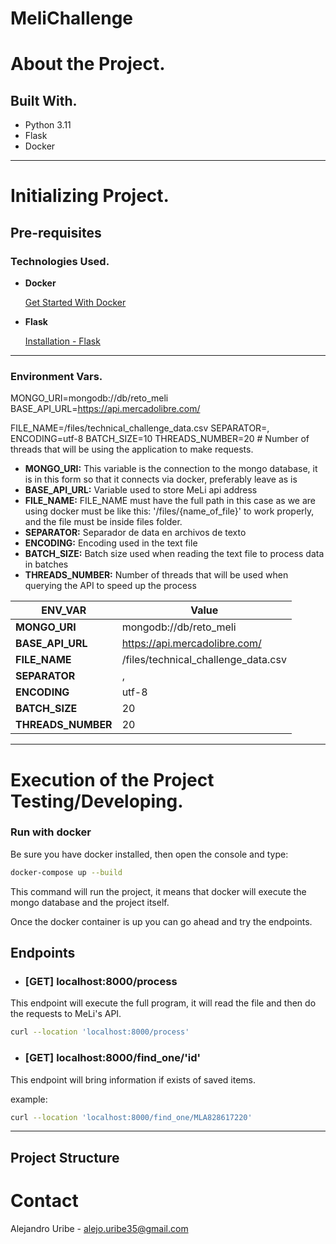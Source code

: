# MeliChallenge

# About the Project.


## Built With.

- Python 3.11
- Flask
- Docker

---

# Initializing Project.

## Pre-requisites

### Technologies Used.

- **Docker**

    [Get Started With Docker](https://www.docker.com/get-started/)


- **Flask**

    [Installation - Flask](https://flask.palletsprojects.com/en/3.0.x/installation/)

---

### Environment Vars.

MONGO_URI=mongodb://db/reto_meli
BASE_API_URL=https://api.mercadolibre.com/


FILE_NAME=/files/technical_challenge_data.csv
SEPARATOR=,
ENCODING=utf-8
BATCH_SIZE=10
THREADS_NUMBER=20  # Number of threads that will be using the application to make requests.

- **MONGO_URI:** This variable is the connection to the mongo database, it is in this form so that it connects via docker, preferably leave as is
- **BASE_API_URL:** Variable used to store MeLi api address
- **FILE_NAME:** FILE_NAME must have the full path in this case as we are using docker must be like this: '/files/{name_of_file}' to work properly, and the file must be inside files folder.
- **SEPARATOR:** Separador de data en archivos de texto
- **ENCODING:** Encoding used in the text file
- **BATCH_SIZE:** Batch size used when reading the text file to process data in batches
- **THREADS_NUMBER:** Number of threads that will be used when querying the API to speed up the process


| ENV_VAR | Value |
| --- | --- |
| **MONGO_URI** | mongodb://db/reto_meli |
| **BASE_API_URL** | https://api.mercadolibre.com/ |
| **FILE_NAME** | /files/technical_challenge_data.csv |
| **SEPARATOR** | , |
| **ENCODING** | utf-8 |
| **BATCH_SIZE** | 20 |
| **THREADS_NUMBER** | 20 |

---

# Execution of the Project Testing/Developing.

### Run with docker

Be sure you have docker installed, then open the console and type:

```sh
docker-compose up --build
```

This command will run the project, it means that docker will execute the mongo database and the project itself.

Once the docker container is up you can go ahead and try the endpoints.


## Endpoints


- ### [GET] localhost:8000/process

This endpoint will execute the full program, it will read the file and then do the requests to MeLi's API.

```sh
curl --location 'localhost:8000/process'
```

- ### [GET] localhost:8000/find_one/'id'

This endpoint will bring information if exists of saved items.

example:
```sh
curl --location 'localhost:8000/find_one/MLA828617220'
```
---

## Project Structure


# Contact

Alejandro Uribe - alejo.uribe35@gmail.com
